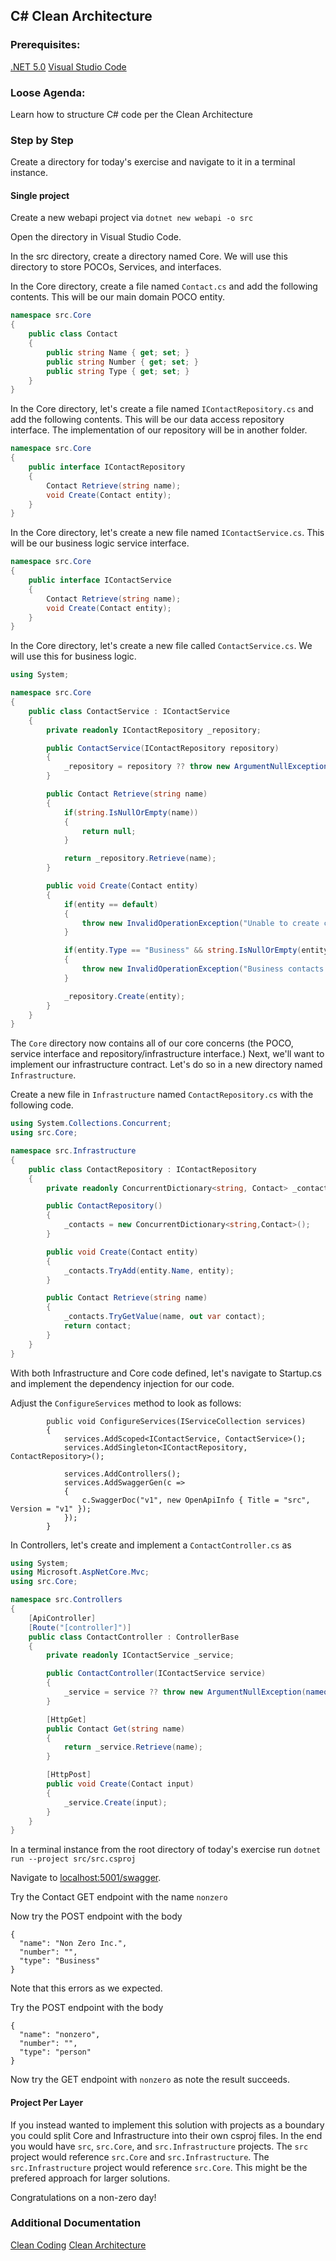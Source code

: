 ## C# Clean Architecture

### Prerequisites:

[.NET 5.0](https://dotnet.microsoft.com/download/dotnet/5.0)
[Visual Studio Code](https://code.visualstudio.com/)

### Loose Agenda:
Learn how to structure C# code per the Clean Architecture

### Step by Step

Create a directory for today's exercise and navigate to it in a terminal instance.

#### Single project

Create a new webapi project via `dotnet new webapi -o src`

Open the directory in Visual Studio Code.

In the src directory, create a directory named Core. We will use this directory to store POCOs, Services, and interfaces.

In the Core directory, create a file named `Contact.cs` and add the following contents. This will be our main domain POCO entity.

``` Contact.cs
namespace src.Core
{
    public class Contact
    {
        public string Name { get; set; }
        public string Number { get; set; }
        public string Type { get; set; }
    }
}
```

In the Core directory, let's create a file named `IContactRepository.cs` and add the following contents. This will be our data access repository interface. The implementation of our repository will be in another folder.

``` IContactRepository.cs
namespace src.Core
{
    public interface IContactRepository
    {
        Contact Retrieve(string name);
        void Create(Contact entity);
    }
}
```

In the Core directory, let's create a new file named `IContactService.cs`. This will be our business logic service interface.

``` IContactService.cs
namespace src.Core
{
    public interface IContactService
    {
        Contact Retrieve(string name);
        void Create(Contact entity);
    }
}
```

In the Core directory, let's create a new file called `ContactService.cs`. We will use this for business logic.

``` ContactService.cs
using System;

namespace src.Core
{
    public class ContactService : IContactService
    {
        private readonly IContactRepository _repository;

        public ContactService(IContactRepository repository)
        {
            _repository = repository ?? throw new ArgumentNullException(nameof(repository));
        }

        public Contact Retrieve(string name)
        {
            if(string.IsNullOrEmpty(name))
            {
                return null;
            }

            return _repository.Retrieve(name);
        }

        public void Create(Contact entity)
        {
            if(entity == default)
            {
                throw new InvalidOperationException("Unable to create contact.");
            }

            if(entity.Type == "Business" && string.IsNullOrEmpty(entity.Number))
            {
                throw new InvalidOperationException("Business contacts must have a number.");
            }

            _repository.Create(entity);
        }
    }
}
```

The `Core` directory now contains all of our core concerns (the POCO, service interface and repository/infrastructure interface.) Next, we'll want to implement our infrastructure contract. Let's do so in a new directory named `Infrastructure`.

Create a new file in `Infrastructure` named `ContactRepository.cs` with the following code.

```ContactRepository.cs
using System.Collections.Concurrent;
using src.Core;

namespace src.Infrastructure
{
    public class ContactRepository : IContactRepository
    {
        private readonly ConcurrentDictionary<string, Contact> _contacts;

        public ContactRepository()
        {
            _contacts = new ConcurrentDictionary<string,Contact>();
        }

        public void Create(Contact entity)
        {
            _contacts.TryAdd(entity.Name, entity);
        }

        public Contact Retrieve(string name)
        {
            _contacts.TryGetValue(name, out var contact);
            return contact;
        }
    }
}
```

With both Infrastructure and Core code defined, let's navigate to Startup.cs and implement the dependency injection for our code.

Adjust the `ConfigureServices` method to look as follows:
```
        public void ConfigureServices(IServiceCollection services)
        {
            services.AddScoped<IContactService, ContactService>();
            services.AddSingleton<IContactRepository, ContactRepository>();

            services.AddControllers();
            services.AddSwaggerGen(c =>
            {
                c.SwaggerDoc("v1", new OpenApiInfo { Title = "src", Version = "v1" });
            });
        }
```

In Controllers, let's create and implement a `ContactController.cs` as

```ContactController.cs
using System;
using Microsoft.AspNetCore.Mvc;
using src.Core;

namespace src.Controllers
{
    [ApiController]
    [Route("[controller]")]
    public class ContactController : ControllerBase
    {
        private readonly IContactService _service;

        public ContactController(IContactService service)
        {
            _service = service ?? throw new ArgumentNullException(nameof(service));
        }

        [HttpGet]
        public Contact Get(string name)
        {
            return _service.Retrieve(name);
        }

        [HttpPost]
        public void Create(Contact input)
        {
            _service.Create(input);
        }
    }
}

```

In a terminal instance from the root directory of today's exercise run `dotnet run --project src/src.csproj`

Navigate to [localhost:5001/swagger](https://localhost:5001/swagger).

Try the Contact GET endpoint with the name `nonzero`

Now try the POST endpoint with the body 
```
{
  "name": "Non Zero Inc.",
  "number": "",
  "type": "Business"
}
```

Note that this errors as we expected.

Try the POST endpoint with the body 
```
{
  "name": "nonzero",
  "number": "",
  "type": "person"
}
```

Now try the GET endpoint with `nonzero` as note the result succeeds.


#### Project Per Layer

If you instead wanted to implement this solution with projects as a boundary you could split Core and Infrastructure into their own csproj files. In the end you would have `src`, `src.Core`, and `src.Infrastructure` projects. The `src` project would reference `src.Core` and `src.Infrastructure`. The `src.Infrastructure` project would reference `src.Core`. This might be the prefered approach for larger solutions.

Congratulations on a non-zero day!


### Additional Documentation

[Clean Coding](https://blog.cleancoder.com/uncle-bob/2012/08/13/the-clean-architecture.html)
[Clean Architecture](https://docs.microsoft.com/en-us/dotnet/architecture/modern-web-apps-azure/common-web-application-architectures#clean-architecture)

